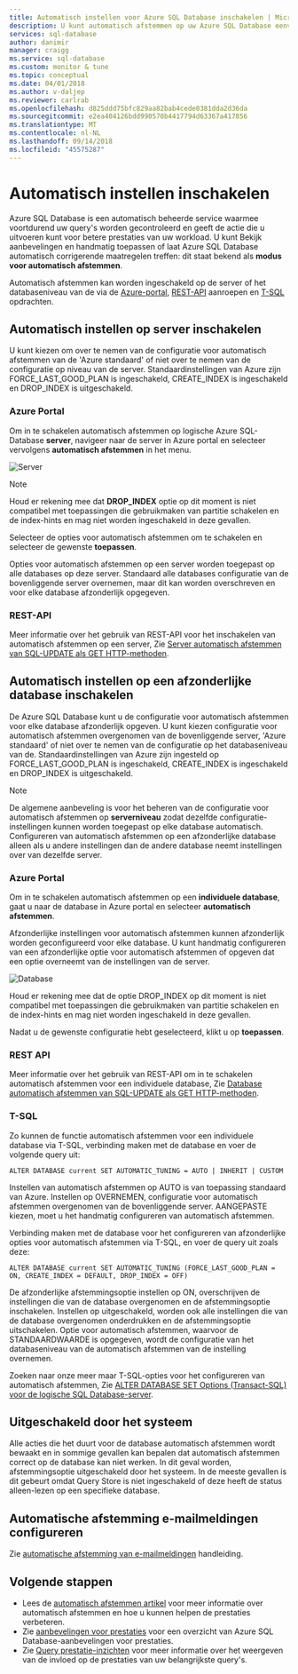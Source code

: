 ```yaml
---
title: Automatisch instellen voor Azure SQL Database inschakelen | Microsoft Docs
description: U kunt automatisch afstemmen op uw Azure SQL Database eenvoudig.
services: sql-database
author: danimir
manager: craigg
ms.service: sql-database
ms.custom: monitor & tune
ms.topic: conceptual
ms.date: 04/01/2018
ms.author: v-daljep
ms.reviewer: carlrab
ms.openlocfilehash: d825ddd75bfc829aa82bab4cede0381dda2d36da
ms.sourcegitcommit: e2ea404126bdd990570b4417794d63367a417856
ms.translationtype: MT
ms.contentlocale: nl-NL
ms.lasthandoff: 09/14/2018
ms.locfileid: "45575287"
---
```

# <a name="enable-automatic-tuning"></a>Automatisch instellen inschakelen

Azure SQL Database is een automatisch beheerde service waarmee voortdurend uw query's worden gecontroleerd en geeft de actie die u uitvoeren kunt voor betere prestaties van uw workload. U kunt Bekijk aanbevelingen en handmatig toepassen of laat Azure SQL Database automatisch corrigerende maatregelen treffen: dit staat bekend als **modus voor automatisch afstemmen**.

Automatisch afstemmen kan worden ingeschakeld op de server of het databaseniveau van de via de [Azure-portal](sql-database-automatic-tuning-enable.md#azure-portal), [REST-API](sql-database-automatic-tuning-enable.md#rest-api) aanroepen en [T-SQL](sql-database-automatic-tuning-enable.md#t-sql) opdrachten.

## <a name="enable-automatic-tuning-on-server"></a>Automatisch instellen op server inschakelen
U kunt kiezen om over te nemen van de configuratie voor automatisch afstemmen van de 'Azure standaard' of niet over te nemen van de configuratie op niveau van de server. Standaardinstellingen van Azure zijn FORCE_LAST_GOOD_PLAN is ingeschakeld, CREATE_INDEX is ingeschakeld en DROP_INDEX is uitgeschakeld.

### <a name="azure-portal"></a>Azure Portal
Om in te schakelen automatisch afstemmen op logische Azure SQL-Database **server**, navigeer naar de server in Azure portal en selecteer vervolgens **automatisch afstemmen** in het menu.

![Server](./media/sql-database-automatic-tuning-enable/server.png)

> [!NOTE]
> Houd er rekening mee dat **DROP_INDEX** optie op dit moment is niet compatibel met toepassingen die gebruikmaken van partitie schakelen en de index-hints en mag niet worden ingeschakeld in deze gevallen.
>

Selecteer de opties voor automatisch afstemmen om te schakelen en selecteer de gewenste **toepassen**.

Opties voor automatisch afstemmen op een server worden toegepast op alle databases op deze server. Standaard alle databases configuratie van de bovenliggende server overnemen, maar dit kan worden overschreven en voor elke database afzonderlijk opgegeven.

### <a name="rest-api"></a>REST-API

Meer informatie over het gebruik van REST-API voor het inschakelen van automatisch afstemmen op een server, Zie [Server automatisch afstemmen van SQL-UPDATE als GET HTTP-methoden](https://docs.microsoft.com/rest/api/sql/serverautomatictuning).


## <a name="enable-automatic-tuning-on-an-individual-database"></a>Automatisch instellen op een afzonderlijke database inschakelen

De Azure SQL Database kunt u de configuratie voor automatisch afstemmen voor elke database afzonderlijk opgeven. U kunt kiezen configuratie voor automatisch afstemmen overgenomen van de bovenliggende server, 'Azure standaard' of niet over te nemen van de configuratie op het databaseniveau van de. Standaardinstellingen van Azure zijn ingesteld op FORCE_LAST_GOOD_PLAN is ingeschakeld, CREATE_INDEX is ingeschakeld en DROP_INDEX is uitgeschakeld.

> [!NOTE]
> De algemene aanbeveling is voor het beheren van de configuratie voor automatisch afstemmen op **serverniveau** zodat dezelfde configuratie-instellingen kunnen worden toegepast op elke database automatisch. Configureren van automatisch afstemmen op een afzonderlijke database alleen als u andere instellingen dan de andere database neemt instellingen over van dezelfde server.
>

### <a name="azure-portal"></a>Azure Portal

Om in te schakelen automatisch afstemmen op een **individuele database**, gaat u naar de database in Azure portal en selecteer **automatisch afstemmen**.

Afzonderlijke instellingen voor automatisch afstemmen kunnen afzonderlijk worden geconfigureerd voor elke database. U kunt handmatig configureren van een afzonderlijke optie voor automatisch afstemmen of opgeven dat een optie overneemt van de instellingen van de server.

![Database](./media/sql-database-automatic-tuning-enable/database.png)

Houd er rekening mee dat de optie DROP_INDEX op dit moment is niet compatibel met toepassingen die gebruikmaken van partitie schakelen en de index-hints en mag niet worden ingeschakeld in deze gevallen.

Nadat u de gewenste configuratie hebt geselecteerd, klikt u op **toepassen**.

### <a name="rest-api"></a>REST API

Meer informatie over het gebruik van REST-API om in te schakelen automatisch afstemmen voor een individuele database, Zie [Database automatisch afstemmen van SQL-UPDATE als GET HTTP-methoden](https://docs.microsoft.com/rest/api/sql/databaseautomatictuning).

### <a name="t-sql"></a>T-SQL

Zo kunnen de functie automatisch afstemmen voor een individuele database via T-SQL, verbinding maken met de database en voer de volgende query uit:

   ```T-SQL
   ALTER DATABASE current SET AUTOMATIC_TUNING = AUTO | INHERIT | CUSTOM
   ```
   
Instellen van automatisch afstemmen op AUTO is van toepassing standaard van Azure. Instellen op OVERNEMEN, configuratie voor automatisch afstemmen overgenomen van de bovenliggende server. AANGEPASTE kiezen, moet u het handmatig configureren van automatisch afstemmen.

Verbinding maken met de database voor het configureren van afzonderlijke opties voor automatisch afstemmen via T-SQL, en voer de query uit zoals deze:

   ```T-SQL
   ALTER DATABASE current SET AUTOMATIC_TUNING (FORCE_LAST_GOOD_PLAN = ON, CREATE_INDEX = DEFAULT, DROP_INDEX = OFF)
   ```
   
De afzonderlijke afstemmingsoptie instellen op ON, overschrijven de instellingen die van de database overgenomen en de afstemmingsoptie inschakelen. Instellen op uitgeschakeld, worden ook alle instellingen die van de database overgenomen onderdrukken en de afstemmingsoptie uitschakelen. Optie voor automatisch afstemmen, waarvoor de STANDAARDWAARDE is opgegeven, wordt de configuratie van het databaseniveau van de automatisch afstemmen van de instelling overnemen.  

Zoeken naar onze meer maar T-SQL-opties voor het configureren van automatisch afstemmen, Zie [ALTER DATABASE SET Options (Transact-SQL) voor de logische SQL Database-server](https://docs.microsoft.com/sql/t-sql/statements/alter-database-transact-sql-set-options?view=sql-server-2017&tabs=sqldbls#arguments-1).

## <a name="disabled-by-the-system"></a>Uitgeschakeld door het systeem
Alle acties die het duurt voor de database automatisch afstemmen wordt bewaakt en in sommige gevallen kan bepalen dat automatisch afstemmen correct op de database kan niet werken. In dit geval worden, afstemmingsoptie uitgeschakeld door het systeem. In de meeste gevallen is dit gebeurt omdat Query Store is niet ingeschakeld of deze heeft de status alleen-lezen op een specifieke database.

## <a name="configure-automatic-tuning-e-mail-notifications"></a>Automatische afstemming e-mailmeldingen configureren

Zie [automatische afstemming van e-mailmeldingen](sql-database-automatic-tuning-email-notifications.md) handleiding.

## <a name="next-steps"></a>Volgende stappen
* Lees de [automatisch afstemmen artikel](sql-database-automatic-tuning.md) voor meer informatie over automatisch afstemmen en hoe u kunnen helpen de prestaties verbeteren.
* Zie [aanbevelingen voor prestaties](sql-database-advisor.md) voor een overzicht van Azure SQL Database-aanbevelingen voor prestaties.
* Zie [Query prestatie-inzichten](sql-database-query-performance.md) voor meer informatie over het weergeven van de invloed op de prestaties van uw belangrijkste query's.
